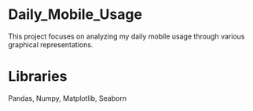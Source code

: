 # Daily_Mobile_Usage

This project focuses on analyzing my daily mobile usage through various graphical representations.

# Libraries
Pandas, Numpy, Matplotlib, Seaborn


